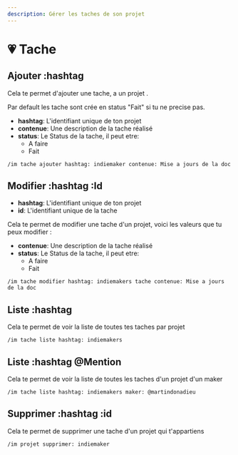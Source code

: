 ```yaml
---
description: Gérer les taches de son projet
---
```


# 💗 Tache

## Ajouter :hashtag

Cela te permet d'ajouter une tache, a un projet .

Par default les tache sont crée en status "Fait" si tu ne precise pas.

* **hashtag**: L'identifiant unique de ton projet
* **contenue**: Une description de la tache réalisé
* **status**: Le Status de la tache, il peut etre:
  * A faire
  * Fait

```text
/im tache ajouter hashtag: indiemaker contenue: Mise a jours de la doc
```

## Modifier :hashtag :Id

* **hashtag**: L'identifiant unique de ton projet
* **id**: L'identifiant unique de la tache

Cela te permet de modifier une tache d'un projet, voici les valeurs que tu peux modifier :

* **contenue**: Une description de la tache réalisé
* **status**: Le Status de la tache, il peut etre:
  * A faire
  * Fait

```text
/im tache modifier hashtag: indiemakers tache contenue: Mise a jours de la doc
```

## Liste :hashtag

Cela te permet de voir la liste de toutes tes taches par projet

```text
/im tache liste hashtag: indiemakers
```

## Liste :hashtag @Mention

Cela te permet de voir la liste de toutes les taches d'un projet d'un maker

```text
/im tache liste hashtag: indiemakers maker: @martindonadieu
```

## Supprimer :hashtag :id

Cela te permet de supprimer une tache d'un projet qui t'appartiens

```text
/im projet supprimer: indiemaker
```

